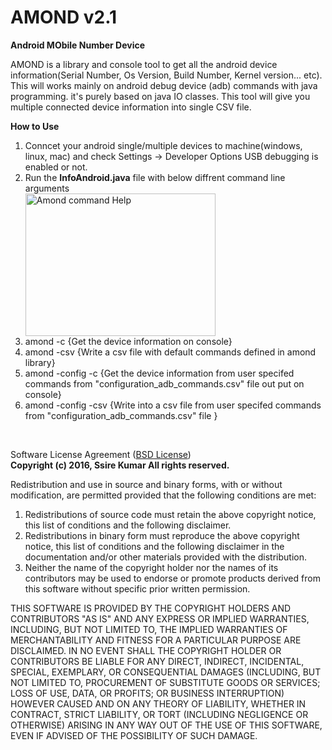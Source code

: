 # AMOND v2.1 
<b>Android MObile Number Device</b>

AMOND is a library and console tool to get all the android device information(Serial Number, Os Version, Build Number, Kernel version... etc). This will works mainly on android debug device (adb) commands with java programming. it's purely based on java IO classes. This tool will give you multiple connected device information into single CSV file.

<b>How to Use</b></br>

 <ol type="1">
  <li>Conncet your android single/multiple devices to machine(windows, linux, mac) and check Settings -> Developer Options     USB debugging is enabled or not.</li>
  <li>Run the <b>InfoAndroid.java</b> file with below diffrent command line arguments</li>
  <img src="https://cloud.githubusercontent.com/assets/10174519/15447501/ee12551e-1f61-11e6-8f31-1b2a80b4648e.png" alt="Amond command Help" style="width:304px;height:228px;">

  <li>amond -c {Get the device information on console} </li>
  <li>amond -csv {Write a csv file with default commands defined in amond library} </li>
  <li>amond -config -c {Get the device information from user specifed commands from "configuration_adb_commands.csv" file out put on console} </li>
  <li>amond -config -csv {Write into a csv file from user specifed commands from "configuration_adb_commands.csv" file } </li>
 </ol> 
 </br>
 

 
 
 
Software License Agreement (<a href="https://opensource.org/licenses/BSD-2-Clause">BSD License</a>)</br>
<b>Copyright (c) 2016, Ssire Kumar All rights reserved.</b>

Redistribution and use in source and binary forms, with or without modification, are permitted provided that the following conditions are met:

1. Redistributions of source code must retain the above copyright notice, this list of conditions and the following disclaimer.
2. Redistributions in binary form must reproduce the above copyright notice, this list of conditions and the following disclaimer in the documentation and/or other materials provided with the distribution.
3. Neither the name of the copyright holder nor the names of its contributors may be used to endorse or promote products derived from this software without specific prior written permission.

THIS SOFTWARE IS PROVIDED BY THE COPYRIGHT HOLDERS AND CONTRIBUTORS "AS IS" AND ANY EXPRESS OR IMPLIED WARRANTIES, INCLUDING, BUT NOT LIMITED TO, THE IMPLIED WARRANTIES OF MERCHANTABILITY AND FITNESS FOR A PARTICULAR PURPOSE ARE DISCLAIMED. IN NO EVENT SHALL THE COPYRIGHT HOLDER OR CONTRIBUTORS BE LIABLE FOR ANY DIRECT, INDIRECT, INCIDENTAL, SPECIAL, EXEMPLARY, OR CONSEQUENTIAL DAMAGES (INCLUDING, BUT NOT LIMITED TO, PROCUREMENT OF SUBSTITUTE GOODS OR SERVICES; LOSS OF USE, DATA, OR PROFITS; OR BUSINESS INTERRUPTION) HOWEVER CAUSED AND ON ANY THEORY OF LIABILITY, WHETHER IN CONTRACT, STRICT LIABILITY, OR TORT (INCLUDING NEGLIGENCE OR OTHERWISE) ARISING IN ANY WAY OUT OF THE USE OF THIS SOFTWARE, EVEN IF ADVISED OF THE POSSIBILITY OF SUCH DAMAGE.
   






